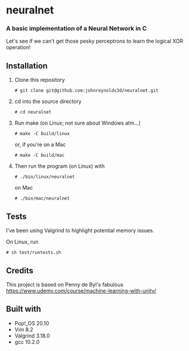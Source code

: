 # neuralnet

### A basic implementation of a Neural Network in C

Let's see if we can't get those pesky perceptrons to learn the logical XOR operation!

## Installation

  1. Clone this repository
     ```
     # git clone git@github.com:johnreynolds3d/neuralnet.git
     ```
  2. cd into the source directory
     ```
     # cd neuralnet 
     ```
  3. Run make (on Linux; not sure about Windows atm...)
     ```
     # make -C build/linux
     ```
     or, if you're on a Mac
     ```
     # make -C build/mac
     ```
  4. Then run the program (on Linux) with
     ```
     # ./bin/linux/neuralnet
     ```
     on Mac
     ```
     # ./bin/mac/neuralnet
     ```

## Tests

I've been using Valgrind to highlight potential memory issues. 

On Linux, run
```
# sh test/runtests.sh
```

## Credits

This project is based on Penny de Byl's fabulous https://www.udemy.com/course/machine-learning-with-unity/

## Built with

  * Pop!\_OS 20.10
  * Vim 8.2
  * Valgrind 3.18.0
  * gcc 10.2.0
